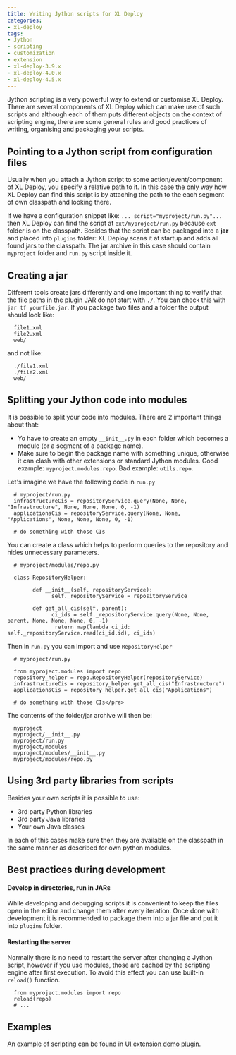 ```yaml
---
title: Writing Jython scripts for XL Deploy
categories:
- xl-deploy
tags:
- Jython
- scripting
- customization
- extension
- xl-deploy-3.9.x
- xl-deploy-4.0.x
- xl-deploy-4.5.x
---
```


Jython scripting is a very powerful way to extend or customise XL Deploy. There are several components of XL Deploy which can make use of such scripts and although each of them puts different objects on the context of scripting engine, there are some general rules and good practices of writing, organising and packaging your scripts.

## Pointing to a Jython script from configuration files

Usually when you attach a Jython script to some action/event/component of XL Deploy, you specify a relative path to it. In this case the only way how XL Deploy can find this script is by attaching the path to the each segment of own classpath and looking there.

If we have a configuration snippet like: `... script="myproject/run.py"...` then XL Deploy can find the script at `ext/myproject/run.py` because `ext` folder is on the classpath. Besides that the script can be packaged into a **jar** and placed into `plugins` folder: XL Deploy scans it at startup and adds all found jars to the classpath. The jar archive in this case should contain `myproject` folder and `run.py` script inside it.

## Creating a jar

Different tools create jars differently and one important thing to verify that the file paths in the plugin JAR do not start with `./`. You can check this with `jar tf yourfile.jar`. If you package two files and a folder the output should look like:

      file1.xml 
      file2.xml 
      web/ 

and not like:

      ./file1.xml 
      ./file2.xml 
      web/ 

## Splitting your Jython code into modules

It is possible to split your code into modules. There are 2 important things about that:

*   Yo have to create an empty `__init__.py` in each folder which becomes a module (or a segment of a package name).
*   Make sure to begin the package name with something unique, otherwise it can clash with other extensions or standard Jython modules. Good example: `myproject.modules.repo`. Bad example: `utils.repo`.

Let's imagine we have the following code in `run.py`

      # myproject/run.py  
      infrastructureCis = repositoryService.query(None, None, "Infrastructure", None, None, None, 0, -1)
      applicationsCis = repositoryService.query(None, None, "Applications", None, None, None, 0, -1)

      # do something with those CIs

You can create a class which helps to perform queries to the repository and hides unnecessary parameters.

      # myproject/modules/repo.py

      class RepositoryHelper:

            def __init__(self, repositoryService):
                  self._repositoryService = repositoryService

            def get_all_cis(self, parent):
                  ci_ids = self._repositoryService.query(None, None, parent, None, None, None, 0, -1)
                   return map(lambda ci_id: self._repositoryService.read(ci_id.id), ci_ids)

Then in `run.py` you can import and use `RepositoryHelper`

      # myproject/run.py

      from myproject.modules import repo
      repository_helper = repo.RepositoryHelper(repositoryService)
      infrastructureCis = repository_helper.get_all_cis("Infrastructure")
      applicationsCis = repository_helper.get_all_cis("Applications")

      # do something with those CIs</pre>

The contents of the folder/jar archive will then be:

      myproject
      myproject/__init__.py
      myproject/run.py
      myproject/modules
      myproject/modules/__init__.py
      myproject/modules/repo.py

## Using 3rd party libraries from scripts

Besides your own scripts it is possible to use:

*   3rd party Python libraries
*   3rd party Java libraries
*   Your own Java classes

In each of this cases make sure then they are available on the classpath in the same manner as described for own python modules.

## Best practices during development

#### Develop in directories, run in JARs

While developing and debugging scripts it is convenient to keep the files open in the editor and change them after every iteration. Once done with development it is recommended to package them into a jar file and put it into `plugins` folder.

#### Restarting the server

Normally there is no need to restart the server after changing a Jython script, however if you use modules, those are cached by the scripting engine after first execution. To avoid this effect you can use built-in `reload()` function.

      from myproject.modules import repo
      reload(repo)
      # ...

## Examples

An example of scripting can be found in [UI extension demo plugin](https://github.com/xebialabs/xl-deploy-samples/blob/master/ui-extension-demo-plugin).
